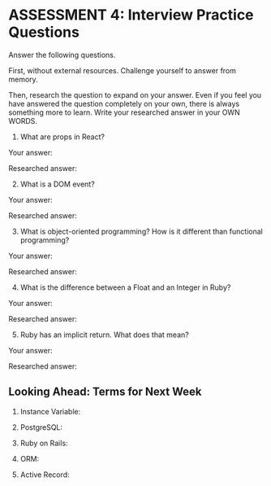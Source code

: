 # ASSESSMENT 4: Interview Practice Questions
Answer the following questions.

First, without external resources. Challenge yourself to answer from memory.

Then, research the question to expand on your answer. Even if you feel you have answered the question completely on your own, there is always something more to learn. Write your researched answer in your OWN WORDS.  

1. What are props in React?

  Your answer:

  Researched answer:



2. What is a DOM event?

  Your answer:

  Researched answer:



3. What is object-oriented programming? How is it different than functional programming?

  Your answer:

  Researched answer:



4. What is the difference between a Float and an Integer in Ruby?

  Your answer:

  Researched answer:



5. Ruby has an implicit return. What does that mean?

  Your answer:

  Researched answer:



## Looking Ahead: Terms for Next Week

1. Instance Variable:

2. PostgreSQL:

3. Ruby on Rails:

4. ORM:

5. Active Record:
